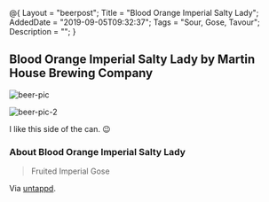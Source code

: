 @{
 Layout = "beerpost";
 Title = "Blood Orange Imperial Salty Lady";
 AddedDate = "2019-09-05T09:32:37";
 Tags = "Sour, Gose, Tavour";
 Description = "";
 }
 

## Blood Orange Imperial Salty Lady by Martin House Brewing Company

![beer-pic]

![beer-pic-2]

I like this side of the can. 😉

### About Blood Orange Imperial Salty Lady

> Fruited Imperial Gose

Via [untappd][untappd-url].

[untappd-url]: <https://untappd.com//b/martin-house-brewing-company-blood-orange-imperial-salty-lady/3310184>
[beer-pic]: https://jasonpowley.com/assets/img/2019-09-05-blood-orange-imperial-salty-lady.jpeg "Blood Orange Imperial Salty Lady by Martin House Brewing Company"
[beer-pic-2]: https://jasonpowley.com/assets/img/2019-09-05-blood-orange-imperial-salty-lady-2.jpeg "Blood Orange Imperial Salty Lady by Martin House Brewing Company Other Side Of Can"
